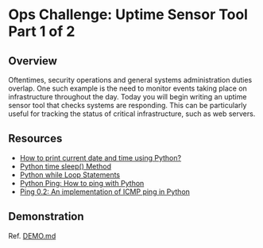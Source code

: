 # Ops Challenge: Uptime Sensor Tool Part 1 of 2

## Overview

Oftentimes, security operations and general systems administration duties overlap. One such example is the need to monitor events taking place on infrastructure throughout the day. Today you will begin writing an uptime sensor tool that checks systems are responding. This can be particularly useful for tracking the status of critical infrastructure, such as web servers.

## Resources

- [How to print current date and time using Python?](https://www.tutorialspoint.com/How-to-print-current-date-and-time-using-Python)
- [Python time sleep() Method](https://www.tutorialspoint.com/python/time_sleep.htm)
- [Python while Loop Statements](https://www.tutorialspoint.com/python/python_while_loop.htm)
- [Python Ping: How to ping with Python](https://www.ictshore.com/python/python-ping-tutorial/)
- [Ping 0.2: An implementation of ICMP ping in Python](https://pypi.org/project/ping/)

## Demonstration

Ref. [DEMO.md](DEMO.md)
